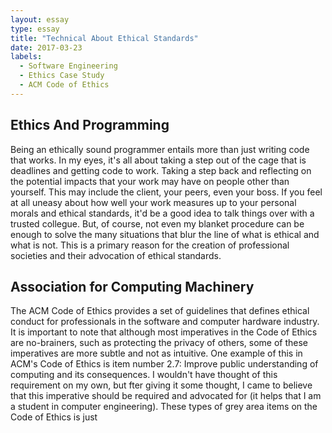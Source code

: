 ```yaml
---
layout: essay
type: essay
title: "Technical About Ethical Standards"
date: 2017-03-23
labels:
  - Software Engineering
  - Ethics Case Study
  - ACM Code of Ethics
---
```


## Ethics And Programming
Being an ethically sound programmer entails more than just writing code that works.  In my eyes, it's all about taking a step out of the cage that is deadlines and getting code to work.  Taking a step back and reflecting on the potential impacts that your work may have on people other than yourself.  This may include the client, your peers, even your boss.  If you feel at all uneasy about how well your work measures up to your personal morals and ethical standards, it'd be a good idea to talk things over with a trusted collegue.  But, of course, not even my blanket procedure can be enough to solve the many situations that blur the line of what is ethical and what is not.  This is a primary reason for the creation of professional societies and their advocation of ethical standards.

## Association for Computing Machinery
The ACM Code of Ethics provides a set of guidelines that defines ethical conduct for professionals in the software and computer hardware industry.  It is important to note that although most imperatives in the Code of Ethics are no-brainers, such as protecting the privacy of others, some of these imperatives are more subtle and not as intuitive.  One example of this in ACM's Code of Ethics is item number 2.7: Improve public understanding of computing and its consequences.  I wouldn't have thought of this requirement on my own, but fter giving it some thought, I came to believe that this imperative should be required and advocated for (it helps that I am a student in computer engineering).  These types of grey area items on the Code of Ethics is just 



